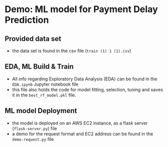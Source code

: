 # Demo: ML model for Payment Delay Prediction

## Provided data set
- the data set is found in the csv file (`train (1) 1 (1).csv`)
## EDA, ML Build & Train
- All info regarding Exploratory Data Analysis (EDA) can be found in the `EDA.ipynb` Jupyter notebook file
- this file also holds the code for model fitting, selection, tuning and saves it in the `best_rf_model.pkl` file.

## ML model Deployment
- the model is deployed on an AWS EC2 instance, as a flask server (`flask-server.py`) file
- a demo for the request format and EC2 address can be found in the `demo-request.py` file
